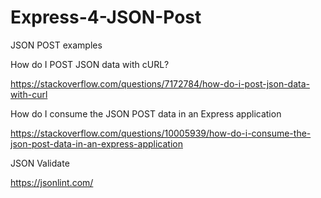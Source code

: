 # Express-4-JSON-Post

JSON POST examples

How do I POST JSON data with cURL?

https://stackoverflow.com/questions/7172784/how-do-i-post-json-data-with-curl

How do I consume the JSON POST data in an Express application

https://stackoverflow.com/questions/10005939/how-do-i-consume-the-json-post-data-in-an-express-application

JSON Validate

https://jsonlint.com/
